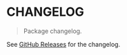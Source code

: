 # CHANGELOG

> Package changelog.

See [GitHub Releases](https://github.com/stdlib-js/napi-argv-uint32array/releases) for the changelog.